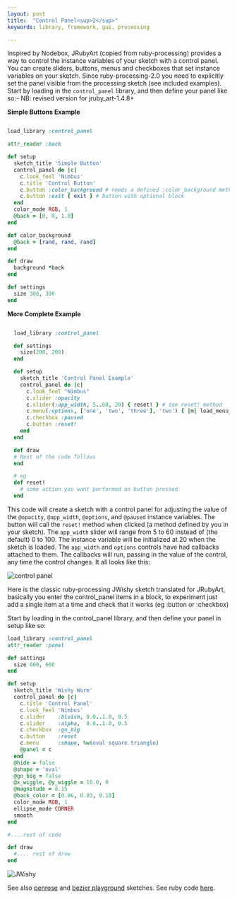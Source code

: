 ```yaml
---
layout: post
title:  "Control Panel<sup>2</sup>"
keywords: library, framework, gui, processing

---
```

Inspired by Nodebox, JRubyArt (copied from ruby-processing) provides a way to control the instance variables of your sketch with a control panel. You can create sliders, buttons, menus and checkboxes that set instance variables on your sketch. Since ruby-processing-2.0 you need to explicitly set the panel visible from the processing sketch (see included examples). Start by loading in the `control_panel` library, and then define your panel like so:-
NB: revised version for jruby_art-1.4.8+

__Simple Buttons Example__

```ruby

load_library :control_panel

attr_reader :back

def setup
  sketch_title 'Simple Button'
  control_panel do |c|
    c.look_feel 'Nimbus'
    c.title 'Control Button'
    c.button :color_background # needs a defined :color_background method
    c.button :exit { exit } # button with optional block
  end
  color_mode RGB, 1
  @back = [0, 0, 1.0]
end

def color_background
  @back = [rand, rand, rand]
end

def draw
  background *back
end

def settings
  size 300, 300
end
```
__More Complete Example__

``` ruby

  load_library :control_panel

  def settings
    size(200, 200)
  end

  def setup
    sketch_title 'Control Panel Example'
    control_panel do |c|
      c.look_feel "Nimbus"
      c.slider :opacity
      c.slider(:app_width, 5..60, 20) { reset! } # see reset! method
      c.menu(:options, ['one', 'two', 'three'], 'two') { |m| load_menu_item(m) }
      c.checkbox :paused
      c.button :reset!
    end
  end

  def draw
  # Rest of the code follows
  end

  # eg
  def reset!
    # some action you want performed on button pressed
  end

```

This code will create a sketch with a control panel for adjusting the value of the `@opacity`, `@app_width`, `@options`, and `@paused` instance variables. The button will call the `reset!` method when clicked (a method defined by you in your sketch). The `app_width` slider will range from 5 to 60 instead of (the default) 0 to 100. The instance variable will be initialized at 20 when the sketch is loaded. The `app_width` and `options` controls have had callbacks attached to them. The callbacks will run, passing in the value of the control, any time the control changes. It all looks like this:

![control panel](http://s3.amazonaws.com/jashkenas/images/control_panel.png)

Here is the classic ruby-processing JWishy sketch translated for JRubyArt, basically you enter the control_panel items in a block, to experiment just add a single item at a time and check that it works (eg :button or :checkbox)

Start by loading in the control_panel library, and then define your panel in setup like so:

```ruby
load_library :control_panel
attr_reader :panel

def settings
  size 600, 600
end

def setup
  sketch_title 'Wishy Worm'
  control_panel do |c|
    c.title 'Control Panel'
    c.look_feel 'Nimbus'
    c.slider    :bluish, 0.0..1.0, 0.5
    c.slider    :alpha,  0.0..1.0, 0.5
    c.checkbox  :go_big
    c.button    :reset
    c.menu      :shape, %w(oval square triangle)
    @panel = c
  end
  @hide = false
  @shape = 'oval'
  @go_big = false
  @x_wiggle, @y_wiggle = 10.0, 0
  @magnitude = 8.15
  @back_color = [0.06, 0.03, 0.18]
  color_mode RGB, 1
  ellipse_mode CORNER
  smooth
end

#....rest of code

def draw
  #.... rest of draw
end

```
![JWishy]({{site.github.url}}/assets/jwishy.png)

See also [penrose](https://github.com/ruby-processing/JRubyArt-examples/blob/master/processing_app/library/vecmath/vec2d/penrose.rb) and [bezier playground](https://github.com/ruby-processing/JRubyArt-examples/blob/master/contributed/bezier_playground.rb) sketches. See ruby code [here](https://github.com/ruby-processing/JRubyArt/blob/master/library/control_panel/control_panel.rb).
